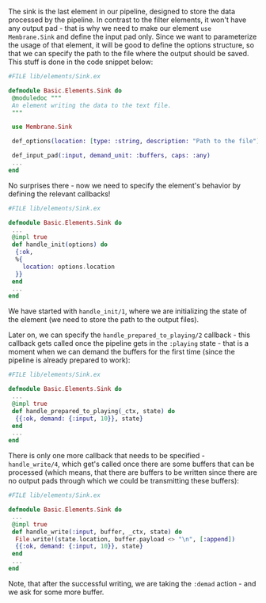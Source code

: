 The sink is the last element in our pipeline, designed to store the data processed by the pipeline. 
In contrast to the filter elements, it won't have any output pad - that is why we need to make our element `use Membrane.Sink` and define the input pad only.
Since we want to parameterize the usage of that element, it will be good to define the options structure, so that we can specify the path to the file where the output should be saved. This stuff is done in the code snippet below:
```Elixir
#FILE lib/elements/Sink.ex

defmodule Basic.Elements.Sink do
 @moduledoc """
 An element writing the data to the text file.
 """

 use Membrane.Sink

 def_options(location: [type: :string, description: "Path to the file"])

 def_input_pad(:input, demand_unit: :buffers, caps: :any)
 ...
end
```

No surprises there - now we need to specify the element's behavior by defining the relevant callbacks! 
```Elixir
#FILE lib/elements/Sink.ex

defmodule Basic.Elements.Sink do
 ...
 @impl true
 def handle_init(options) do
  {:ok,
  %{
    location: options.location
  }}
 end
 ...
end
```
We have started with `handle_init/1`, where we are initializing the state of the element (we need to store the path to the output files).

Later on, we can specify the `handle_prepared_to_playing/2` callback - this callback gets called once the pipeline gets in the `:playing` state - that is a moment when we can demand the buffers for the first time (since the pipeline is already prepared to work):
```Elixir
#FILE lib/elements/Sink.ex

defmodule Basic.Elements.Sink do
 ...
 @impl true
 def handle_prepared_to_playing(_ctx, state) do
  {{:ok, demand: {:input, 10}}, state}
 end
 ...
end
```

There is only one more callback that needs to be specified - `handle_write/4`, which get's called once there are some buffers that can be processed (which means, that there are buffers to be written since there are no output pads through which we could be transmitting these buffers):
```Elixir
#FILE lib/elements/Sink.ex

defmodule Basic.Elements.Sink do
 ...
 @impl true
 def handle_write(:input, buffer, _ctx, state) do
  File.write!(state.location, buffer.payload <> "\n", [:append])
  {{:ok, demand: {:input, 10}}, state}
 end
 ...
end
```

Note, that after the successful writing, we are taking the `:demad` action - and we ask for some more buffer.